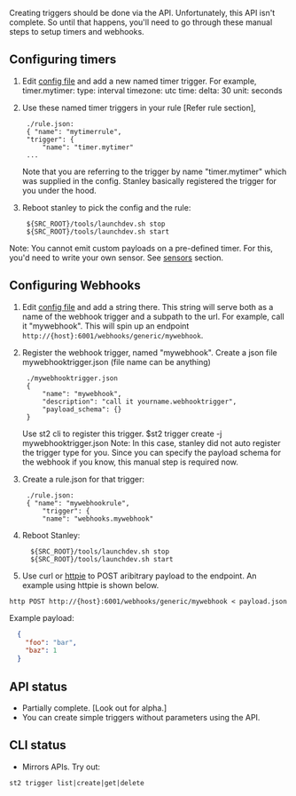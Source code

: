 Creating triggers should be done via the API. Unfortunately, this API isn't complete. So until that happens, you'll need to go through these manual steps
to setup timers and webhooks.

## Configuring timers

1. Edit [config file](../st2reactor/st2reactor/contrib/sensors/st2_timer_sensor.yaml) and add a new named timer trigger. For example,
    timer.mytimer:
    type: interval
    timezone: utc
    time:
        delta: 30
        unit: seconds

2. Use these named timer triggers in your rule [Refer rule section],

        ./rule.json:
        { "name": "mytimerrule",
        "trigger": {
            "name": "timer.mytimer"
        ...
   Note that you are referring to the trigger by name "timer.mytimer" which was
   supplied in the config. Stanley basically registered the trigger for you under the hood.

3. Reboot stanley to pick the config and the rule:
   ```
    ${SRC_ROOT}/tools/launchdev.sh stop
    ${SRC_ROOT}/tools/launchdev.sh start
   ```
Note: You cannot emit custom payloads on a pre-defined timer. For this, you'd need to write your own sensor. See [sensors](sesnors.md) section.

## Configuring Webhooks

1. Edit [config file](../st2reactor/st2reactor/contrib/sensors/st2_generic_webhook_sensor.yaml) and add a string there. This string will serve both as a name of the webhook trigger and a subpath to the url. For example, call it "mywebhook". 
This will spin up an endpoint ```http://{host}:6001/webhooks/generic/mywebhook```.

2. Register the webhook trigger, named "mywebhook".
   Create a json file mywebhooktrigger.json (file name can be anything)

        ./mywebhooktrigger.json
        {
            "name": "mywebhook",
            "description": "call it yourname.webhooktrigger",
            "payload_schema": {}
        }
    Use st2 cli to register this trigger.
    $st2 trigger create -j mywebhooktrigger.json
    Note: In this case, stanley did not auto register the trigger type for you. Since you can specify the payload schema for the webhook if you know,
    this manual step is required now.

3. Create a rule.json for that trigger:
   
        ./rule.json:
        { "name": "mywebhookrule",
            "trigger": {
            "name": "webhooks.mywebhook"

4. Reboot Stanley: 
    ```
      ${SRC_ROOT}/tools/launchdev.sh stop  
      ${SRC_ROOT}/tools/launchdev.sh start
    ```
5. Use curl or [httpie](https://github.com/jakubroztocil/httpie) to POST aribitrary payload to the endpoint. An example using httpie is shown below.
```
http POST http://{host}:6001/webhooks/generic/mywebhook < payload.json
```
  Example payload:
  ```json
    { 
      "foo": "bar",
      "baz": 1
    }
  ```

## API status
* Partially complete. [Look out for alpha.]
* You can create simple triggers without parameters using the API.

## CLI status
* Mirrors APIs. Try out:
```
st2 trigger list|create|get|delete
```
